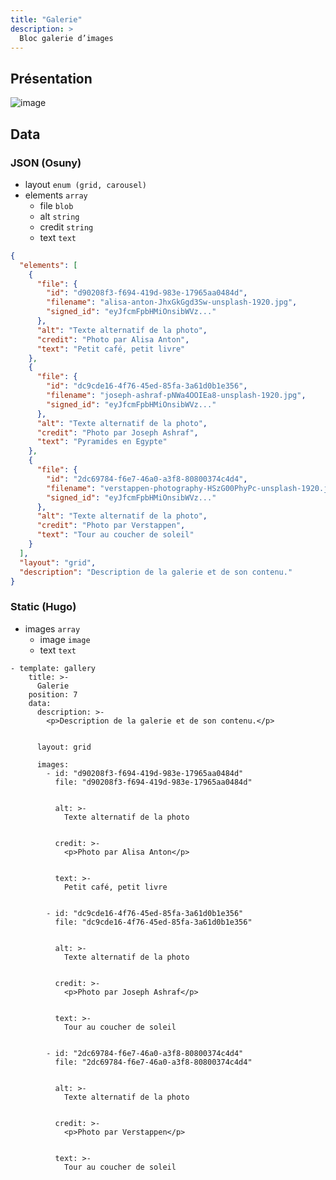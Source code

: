 ```yaml
---
title: "Galerie"
description: >
  Bloc galerie d’images
---
```


## Présentation

![image](https://user-images.githubusercontent.com/4457294/160696042-2ef6aa5d-3135-4c60-ab8b-c373743220cf.png)


## Data

### JSON (Osuny)

* layout ```enum (grid, carousel)```
* elements ```array```
  * file ```blob```
  * alt ```string```
  * credit ```string```
  * text ```text```

```json
{
  "elements": [
    {
      "file": {
        "id": "d90208f3-f694-419d-983e-17965aa0484d",
        "filename": "alisa-anton-JhxGkGgd3Sw-unsplash-1920.jpg",
        "signed_id": "eyJfcmFpbHMiOnsibWVz..."
      },
      "alt": "Texte alternatif de la photo",
      "credit": "Photo par Alisa Anton",
      "text": "Petit café, petit livre"
    },
    {
      "file": {
        "id": "dc9cde16-4f76-45ed-85fa-3a61d0b1e356",
        "filename": "joseph-ashraf-pNWa4OOIEa8-unsplash-1920.jpg",
        "signed_id": "eyJfcmFpbHMiOnsibWVz..."
      },
      "alt": "Texte alternatif de la photo",
      "credit": "Photo par Joseph Ashraf",
      "text": "Pyramides en Egypte"
    },
    {
      "file": {
        "id": "2dc69784-f6e7-46a0-a3f8-80800374c4d4",
        "filename": "verstappen-photography-HSzG00PhyPc-unsplash-1920.jpg",
        "signed_id": "eyJfcmFpbHMiOnsibWVz..."
      },
      "alt": "Texte alternatif de la photo",
      "credit": "Photo par Verstappen",
      "text": "Tour au coucher de soleil"
    }
  ],
  "layout": "grid",
  "description": "Description de la galerie et de son contenu."
}
```

### Static (Hugo)

* images ```array```
  * image ```image```
  * text ```text```

```
- template: gallery
    title: >-
      Galerie
    position: 7
    data:
      description: >-
        <p>Description de la galerie et de son contenu.</p>


      layout: grid

      images:
        - id: "d90208f3-f694-419d-983e-17965aa0484d"
          file: "d90208f3-f694-419d-983e-17965aa0484d"


          alt: >-
            Texte alternatif de la photo


          credit: >-
            <p>Photo par Alisa Anton</p>


          text: >-
            Petit café, petit livre


        - id: "dc9cde16-4f76-45ed-85fa-3a61d0b1e356"
          file: "dc9cde16-4f76-45ed-85fa-3a61d0b1e356"


          alt: >-
            Texte alternatif de la photo


          credit: >-
            <p>Photo par Joseph Ashraf</p>


          text: >-
            Tour au coucher de soleil


        - id: "2dc69784-f6e7-46a0-a3f8-80800374c4d4"
          file: "2dc69784-f6e7-46a0-a3f8-80800374c4d4"


          alt: >-
            Texte alternatif de la photo


          credit: >-
            <p>Photo par Verstappen</p>


          text: >-
            Tour au coucher de soleil
```
